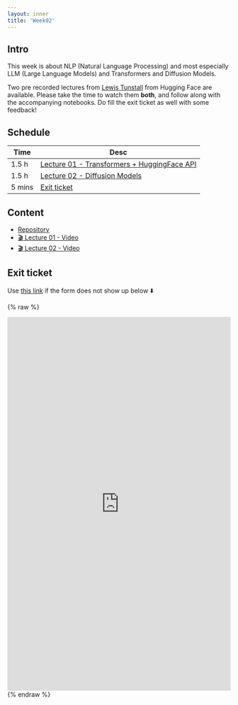 ```yaml
---
layout: inner
title: 'Week02'
---
```


## Intro

This week is about NLP (Natural Language Processing) and most especially LLM (Large Language Models) and Transformers and Diffusion Models.

Two pre recorded lectures from [Lewis Tunstall](https://twitter.com/_lewtun) from Hugging Face are available. Please take the time to watch them **both**, and follow along with the accompanying notebooks. Do fill the exit ticket as well with some feedback!

## Schedule

| Time   | Desc                                                    |
| ------ | ------------------------------------------------------- |
| 1.5 h  | [Lecture 01 - Transformers + HuggingFace API](#content) |
| 1.5 h  | [Lecture 02 - Diffusion Models](#content)               |
| 5 mins | [Exit ticket](#exit-ticket)                             |

## Content

- [Repository](https://github.com/huggingface/workshops/tree/main/luzern-university)
- [:clapper: Lecture 01 - Video](https://drive.switch.ch/index.php/s/2mFjA6ATGnsv0x8)
- [:clapper: Lecture 02 - Video](https://drive.switch.ch/index.php/s/45xTOhqqU5Tj5Ft)

## Exit ticket

Use [this link](https://forms.gle/Q8Cye9TbL6tPGhQCA) if the form does not show up below :arrow_down:

{% raw %}

<iframe src="https://docs.google.com/forms/d/e/1FAIpQLSfFSBAZjrsegzwbLZWaL6QpyajEQJ39_2IBB_xpC-OdcJHgKg/viewform?embedded=true" width="100%" height="844" frameborder="0" marginheight="0" marginwidth="0">Loading…</iframe>
{% endraw %}
